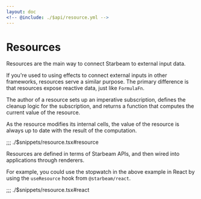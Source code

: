 ```yaml
---
layout: doc
<!-- @include: ./$api/resource.yml -->
---
```


<!-- generated file -->
<Api>

# Resources

Resources are the main way to connect Starbeam to external input data.

If you're used to using effects to connect external inputs in other frameworks, resources serve a
similar purpose. The primary difference is that resources expose reactive data, just like
`FormulaFn`.

The author of a resource sets up an imperative subscription, defines the cleanup logic for the
subscription, and returns a function that computes the current value of the resource.

As the resource modifies its internal cells, the value of the resource is always up to date with the
result of the computation.

;;; ./$snippets/resource.tsx#resource

Resources are defined in terms of Starbeam APIs, and then wired into applications through renderers.

For example, you could use the stopwatch in the above example in React by using the `useResource`
hook from `@starbeam/react`.

;;; ./$snippets/resource.tsx#react


</Api>
